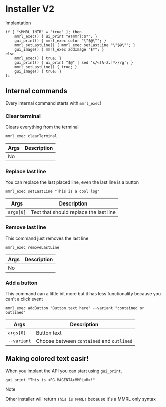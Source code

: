 # Installer V2

Implantation

```shell
if [ "$MMRL_INTR" = "true" ]; then
    mmrl_exec() { ui_print "#!mmrl:$*"; }
    gui_print() { mmrl_exec color "\"$@\""; }
    mmrl_setLastLine() { mmrl_exec setLastLine "\"$@\""; }
    gui_image() { mmrl_exec addImage "$*"; }
else
    mmrl_exec() { true; }
    gui_print() { ui_print "$@" | sed 's/<[A-Z.]*>//g'; }
    mmrl_setLastLine() { true; }
    gui_image() { true; }
fi
```

## Internal commands

Every internal command starts with `mmrl_exec`!

### Clear terminal

Clears everything from the terminal

```shell
mmrl_exec clearTerminal
```

| Args | Description |
| ---- | ----------- |
| No   |             |

### Replace last line

You can replace the last placed line, even the last line is a button

```shell
mmrl_exec setLastLine "This is a cool log"
```

| Args      | Description                            |
| --------- | -------------------------------------- |
| `args[0]` | Text that should replace the last line |

### Remove last line

This command just removes the last line

```shell
mmrl_exec removeLastLine
```

| Args | Description |
| ---- | ----------- |
| No   |             |

### Add a button

This command can a little bit more but it has less functionality because you can't a click event

```shell
mmrl_exec addButton "Button text here" --variant "contained or outlined"
```

| Args        | Description                               |
| ----------- | ----------------------------------------- |
| `args[0]`   | Button text                               |
| `--variant` | Choose between `contained` and `outlined` |

## Making colored text easir!

When you implant the API you can start using `gui_print`.

```shell
gui_print "This is <FG.MAGENTA>MMRL<R>!"
```

> [!NOTE]
> Other installer will return `This is MMRL!` because it's a MMRL only syntax
